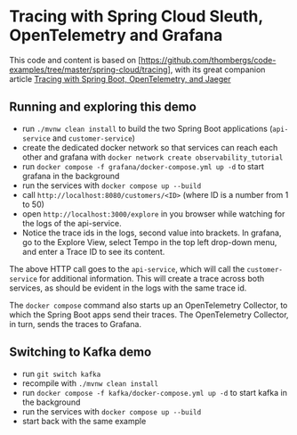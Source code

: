 # Tracing with Spring Cloud Sleuth, OpenTelemetry and Grafana

This code and content is based on [https://github.com/thombergs/code-examples/tree/master/spring-cloud/tracing], with its great companion article [Tracing with Spring Boot, OpenTelemetry, and Jaeger](https://reflectoring.io/spring-boot-tracing)

## Running and exploring this demo
 
- run `./mvnw clean install` to build the two Spring Boot applications (`api-service` and `customer-service`)
- create the dedicated docker network so that services can reach each other and grafana with `docker network create observability_tutorial`
- run `docker compose -f grafana/docker-compose.yml up -d` to start grafana in the background
- run the services with `docker compose up --build`
- call `http://localhost:8080/customers/<ID>` (where ID is a number from 1 to 50)
- open `http://localhost:3000/explore` in you browser while watching for the logs of the api-service.
- Notice the trace ids in the logs, second value into brackets. In grafana, go to the Explore View, select Tempo in the top left drop-down menu, and enter a Trace ID to see its content.

The above HTTP call goes to the `api-service`, which will call the `customer-service` for additional information. This will create a trace across both services, as should be evident in the logs with the same trace id.

The `docker compose` command also starts up an OpenTelemetry Collector, to which the Spring Boot apps send their traces. The OpenTelemetry Collector, in turn, sends the traces to Grafana.

## Switching to Kafka demo

- run `git switch kafka` 
- recompile with `./mvnw clean install`
- run `docker compose -f kafka/docker-compose.yml up -d` to start kafka in the background
- run the services with `docker compose up --build`
- start back with the same example  
